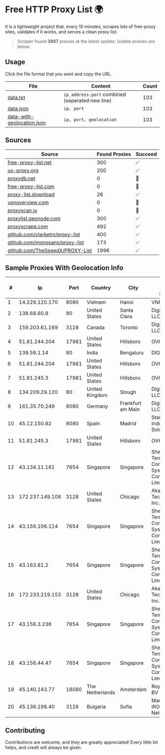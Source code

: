 
# Free HTTP Proxy List 🌍

It is a lightweight project that, every 10 minutes, scrapes lots of free-proxy sites, validates if it works, and serves a clean proxy list.


> Scraper found **3887** proxies at the latest update. Usable proxies are below.

## Usage

Click the file format that you want and copy the URL.


|File|Content|Count|
|----|-------|-----|
|[data.txt](https://raw.githubusercontent.com/themiralay/Proxy-List-World/master/data.txt)|`ip_address:port` combined (seperated new line)|103|
|[data.json](https://raw.githubusercontent.com/themiralay/Proxy-List-World/master/data.json)|`ip, port`|103|
|[data-with-geolocation.json](https://raw.githubusercontent.com/themiralay/Proxy-List-World/master/data-with-geolocation.json)|`ip, port, geolocation`|103|

## Sources

|Source|Found Proxies|Succeed|
|------|-------------|-------|
|[free-proxy-list.net](https://free-proxy-list.net)|300|✅|
|[us-proxy.org](https://www.us-proxy.org)|200|✅|
|[proxydb.net](http://proxydb.net)|0|🚫|
|[free-proxy-list.com](https://free-proxy-list.com/?page=&port=&type%5B%5D=http&type%5B%5D=https&up_time=0&search=Search)|0|🚫|
|[proxy-list.download](https://www.proxy-list.download/HTTP)|26|✅|
|[vpnoverview.com](https://vpnoverview.com/privacy/anonymous-browsing/free-proxy-servers)|0|🚫|
|[proxyscan.io](https://www.proxyscan.io)|0|🚫|
|[proxylist.geonode.com](https://proxylist.geonode.com/api/proxy-list?limit=300&page=1&sort_by=lastChecked&sort_type=desc&protocols=http,https)|300|✅|
|[proxyscrape.com](https://api.proxyscrape.com/v2/?request=displayproxies&protocol=http&timeout=10000&country=all&ssl=all&anonymity=all)|492|✅|
|[github.com/clarketm/proxy-list](https://raw.githubusercontent.com/clarketm/proxy-list/master/proxy-list-raw.txt)|400|✅|
|[github.com/monosans/proxy-list](https://raw.githubusercontent.com/monosans/proxy-list/main/proxies/http.txt)|173|✅|
|[github.com/TheSpeedX/PROXY-List](https://raw.githubusercontent.com/TheSpeedX/PROXY-List/master/http.txt)|1996|✅|


## Sample Proxies With Geolocation Info

|#|Ip|Port|Country|City|Internet Service Provider|
|-|--|----|-------|----|-------------------------|
|1|14.229.120.170|8080|Vietnam|Hanoi|VNPT|
|2|138.68.60.8|80|United States|Santa Clara|DigitalOcean, LLC|
|3|159.203.61.169|3128|Canada|Toronto|DigitalOcean, LLC|
|4|51.81.244.204|17981|United States|Hillsboro|OVH SAS|
|5|139.59.1.14|80|India|Bengaluru|DIGITALOCEAN|
|6|51.81.244.204|17981|United States|Hillsboro|OVH SAS|
|7|51.81.245.3|17981|United States|Hillsboro|OVH SAS|
|8|134.209.29.120|80|United Kingdom|Slough|DigitalOcean, LLC|
|9|161.35.70.249|8080|Germany|Frankfurt am Main|DigitalOcean, LLC|
|10|45.12.150.82|8080|Spain|Madrid|Stark Industries Solutions LTD|
|11|51.81.245.3|17981|United States|Hillsboro|OVH SAS|
|12|43.134.11.181|7654|Singapore|Singapore|Shenzhen Tencent Computer Systems Company Limited|
|13|172.237.149.108|3128|United States|Chicago|Akamai Technologies, Inc.|
|14|43.156.106.114|7654|Singapore|Singapore|Shenzhen Tencent Computer Systems Company Limited|
|15|43.163.81.2|7654|Singapore|Singapore|Shenzhen Tencent Computer Systems Company Limited|
|16|172.233.219.153|3128|United States|Chicago|Akamai Technologies, Inc.|
|17|43.156.3.236|7654|Singapore|Singapore|Shenzhen Tencent Computer Systems Company Limited|
|18|43.156.44.47|7654|Singapore|Singapore|Shenzhen Tencent Computer Systems Company Limited|
|19|45.140.143.77|18080|The Netherlands|Amsterdam|RoyaleHosting BV|
|20|45.136.198.40|3128|Bulgaria|Sofia|Managed by IROKO Networks|



## Contributing

Contributions are welcome, and they are greatly appreciated! Every
little bit helps, and credit will always be given.

